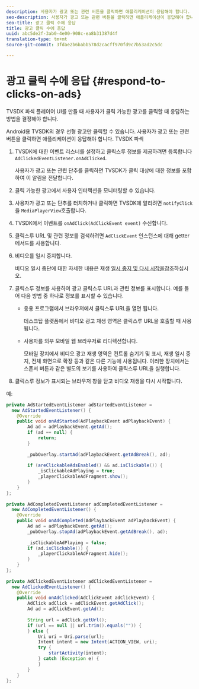 ```yaml
---
description: 사용자가 광고 또는 관련 버튼을 클릭하면 애플리케이션이 응답해야 합니다. TVSDK 파섹
seo-description: 사용자가 광고 또는 관련 버튼을 클릭하면 애플리케이션이 응답해야 합니다. TVSDK 파섹
seo-title: 광고 클릭 수에 응답
title: 광고 클릭 수에 응답
uuid: abc5de2f-3ab0-4e00-908c-ea8b31387d4f
translation-type: tm+mt
source-git-commit: 3fdae2b6babb578d2cacff970fd9c7b53ad2c5dc

---
```



# 광고 클릭 수에 응답 {#respond-to-clicks-on-ads}

TVSDK 파섹 플레이어 UI를 만들 때 사용자가 클릭 가능한 광고를 클릭할 때 응답하는 방법을 결정해야 합니다.

Android용 TVSDK의 경우 선형 광고만 클릭할 수 있습니다.
사용자가 광고 또는 관련 버튼을 클릭하면 애플리케이션이 응답해야 합니다. TVSDK 파섹

1. TVSDK에 대한 이벤트 리스너를 설정하고 클릭스루 정보를 제공하려면 등록합니다 `AdClickedEventListener.onAdClicked`.

   사용자가 광고 또는 관련 단추를 클릭하면 TVSDK가 클릭 대상에 대한 정보를 포함하여 이 알림을 전달합니다.
1. 클릭 가능한 광고에서 사용자 인터랙션을 모니터링할 수 있습니다.
1. 사용자가 광고 또는 단추를 터치하거나 클릭하면 TVSDK에 알리려면 `notifyClick` 을 `MediaPlayerView`호출합니다.
1. TVSDK에서 이벤트를 `onAdClick(AdClickEvent event)` 수신합니다.
1. 클릭스루 URL 및 관련 정보를 검색하려면 `AdClickEvent` 인스턴스에 대해 getter 메서드를 사용합니다.
1. 비디오를 일시 중지합니다.

   비디오 일시 중단에 대한 자세한 내용은 재생 [일시 중지 및 다시 시작을](../../ad-insertion/clickable-ads/android-3x-pausing-resuming-playback.md)참조하십시오.
1. 클릭스루 정보를 사용하여 광고 클릭스루 URL과 관련 정보를 표시합니다. 예를 들어 다음 방법 중 하나로 정보를 표시할 수 있습니다.

   * 응용 프로그램에서 브라우저에서 클릭스루 URL을 열면 됩니다.

      데스크탑 플랫폼에서 비디오 광고 재생 영역은 클릭스루 URL을 호출할 때 사용됩니다.
   * 사용자를 외부 모바일 웹 브라우저로 리디렉션합니다.

      모바일 장치에서 비디오 광고 재생 영역은 컨트롤 숨기기 및 표시, 재생 일시 중지, 전체 화면으로 확장 등과 같은 다른 기능에 사용됩니다. 이러한 장치에서는 스폰서 버튼과 같은 별도의 보기를 사용하여 클릭스루 URL을 실행합니다.

1. 클릭스루 정보가 표시되는 브라우저 창을 닫고 비디오 재생을 다시 시작합니다.

<!--<a id="example_2D93228E510D438C8AB5559897817A47"></a>-->

예:

```java
private AdStartedEventListener adStartedEventListener =  
  new AdStartedEventListener() { 
    @Override 
    public void onAdStarted(AdPlaybackEvent adPlaybackEvent) { 
        Ad ad = adPlaybackEvent.getAd(); 
        if (ad == null) { 
            return; 
        } 
 
        _pubOverlay.startAd(adPlaybackEvent.getAdBreak(), ad); 
 
        if (areClickableAdsEnabled() && ad.isClickable()) { 
            _isClickableAdPlaying = true; 
            _playerClickableAdFragment.show(); 
        } 
    } 
}; 
 
private AdCompletedEventListener adCompletedEventListener =  
  new AdCompletedEventListener() { 
    @Override 
    public void onAdCompleted(AdPlaybackEvent adPlaybackEvent) { 
        Ad ad = adPlaybackEvent.getAd(); 
        _pubOverlay.stopAd(adPlaybackEvent.getAdBreak(), ad); 
 
        _isClickableAdPlaying = false; 
        if (ad.isClickable()) { 
            _playerClickableAdFragment.hide(); 
        } 
    } 
}; 
 
private AdClickedEventListener adClickedEventListener =  
  new AdClickedEventListener() { 
    @Override 
    public void onAdClicked(AdClickEvent adClickEvent) { 
        AdClick adClick = adClickEvent.getAdClick(); 
        Ad ad = adClickEvent.getAd(); 
 
        String url = adClick.getUrl(); 
        if (url == null || url.trim().equals("")) { 
        } else { 
            Uri uri = Uri.parse(url); 
            Intent intent = new Intent(ACTION_VIEW, uri); 
            try { 
                startActivity(intent); 
            } catch (Exception e) { 
            } 
        } 
    } 
}; 
```
